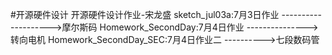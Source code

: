 #开源硬件设计
开源硬件设计作业-宋龙盛
sketch_jul03a:7月3日作业  -------------------->摩尔斯码
Homework_SecondDay:7月4日作业  --------------->转向电机
Homework_SecondDay_SEC:7月4日作业二 ---------->七段数码管
